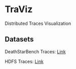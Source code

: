 # TraViz
Distributed Traces Visualization

## Datasets

DeathStarBench Traces: [Link](https://gitlab.mpi-sws.org/cld/trace-datasets/deathstarbench_traces/tree/master/socialNetwork)

HDFS Traces: [Link](https://gitlab.mpi-sws.org/cld/trace-datasets/hdfs-traces)